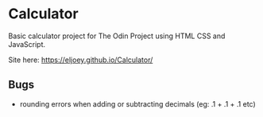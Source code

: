 # Calculator

Basic calculator project for The Odin Project using HTML CSS and JavaScript.

Site here: <https://eljoey.github.io/Calculator/>

## Bugs

- rounding errors when adding or subtracting decimals (eg: .1 + .1 + .1 etc)
